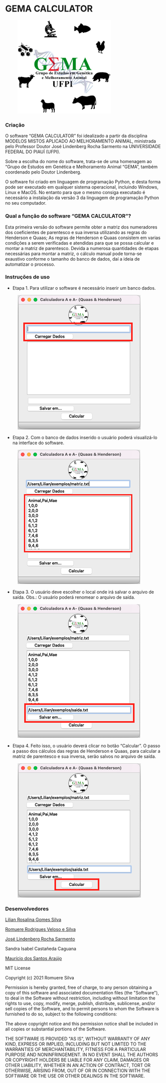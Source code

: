 # GEMA CALCULATOR

<figure>
<img src="gemaCalculator/logo.png" width="300" height="300" />
</figure>

### Criação

O software “GEMA CALCULATOR” foi idealizado a partir da disciplina MODELOS MISTOS APLICADO AO MELHORAMENTO ANIMAL, ministrada pelo Professor Doutor José Lindenberg Rocha Sarmento na UNIVERSIDADE FEDERAL DO PIAUÍ (UFPI).

Sobre a escolha do nome do software, trata-se de uma homenagem ao “Grupo de Estudos em Genética e Melhoramento Animal “GEMA”, também coordenado pelo Doutor Lindenberg.  

O software foi criado em linguagem de programação Python, e desta forma pode ser executado em qualquer sistema operacional, incluindo Windows, Linux e MacOS. No entanto para que o mesmo consiga executado é necessário a instalação da versão 3 da  linguagem de programação Python no seu computador.

### Qual a função do  software “GEMA CALCULATOR”?

Esta primeira versão do software permite obter a matriz dos numeradores dos coeficientes de parentesco e sua inversa utilizando as regras do Henderson e Quaas;
As regras de Henderson e Quaas consistem em varias condições a serem verificadas e atendidas para que se possa calcular e montar a matriz de parentesco. Devida a numerosa quantidades de etapas necessárias para montar a matriz, o cálculo manual pode torna-se exaustivo conforme o tamanho do banco de dados, daí a ideia de automatizar o processo. 

### Instruções de uso

- Etapa 1. Para utilizar o software é necessário inserir um banco dados.

<figure>
<img src="gemaCalculator/1.png"/>
</figure>

- Etapa 2. Com o banco de dados inserido o usuário poderá visualizá-lo na interface do software.

<figure>
<img src="gemaCalculator/2.png"/>
</figure>

- Etapa 3. O usuário deve escolher o local onde irá salvar o arquivo de saída. Obs.: O usuário poderá renomear o arquivo de saída.

<figure>
<img src="gemaCalculator/3.png"/>
</figure>

- Etapa 4. Feito isso, o usuário deverá clicar no botão “Calcular”. O passo a passo dos cálculos das regras de Henderson e Quaas, para calcular a matriz de parentesco e sua inversa, serão salvos no arquivo de saída.

<figure>
<img src="gemaCalculator/4.png"/>
</figure>


### Desenvolvedores

[Lilian Rosalina Gomes Silva](lattes.cnpq.br/5441457629307443)

[Romuere Rodrigues Veloso e Silva](lattes.cnpq.br/3734588405818556)

[José Lindenberg Rocha Sarmento](lattes.cnpq.br/1991742176699922)

Sandra Isabel Castañeda Caguana 

[Maurício dos Santos Araújo](lattes.cnpq.br/4799904442791081)


MIT License

Copyright (c) 2021 Romuere Silva

Permission is hereby granted, free of charge, to any person obtaining a copy
of this software and associated documentation files (the "Software"), to deal
in the Software without restriction, including without limitation the rights
to use, copy, modify, merge, publish, distribute, sublicense, and/or sell
copies of the Software, and to permit persons to whom the Software is
furnished to do so, subject to the following conditions:

The above copyright notice and this permission notice shall be included in all
copies or substantial portions of the Software.

THE SOFTWARE IS PROVIDED "AS IS", WITHOUT WARRANTY OF ANY KIND, EXPRESS OR
IMPLIED, INCLUDING BUT NOT LIMITED TO THE WARRANTIES OF MERCHANTABILITY,
FITNESS FOR A PARTICULAR PURPOSE AND NONINFRINGEMENT. IN NO EVENT SHALL THE
AUTHORS OR COPYRIGHT HOLDERS BE LIABLE FOR ANY CLAIM, DAMAGES OR OTHER
LIABILITY, WHETHER IN AN ACTION OF CONTRACT, TORT OR OTHERWISE, ARISING FROM,
OUT OF OR IN CONNECTION WITH THE SOFTWARE OR THE USE OR OTHER DEALINGS IN THE
SOFTWARE.


